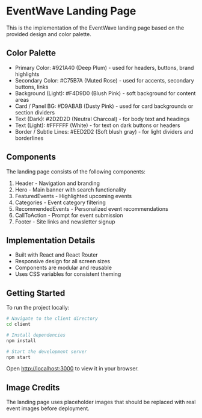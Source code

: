# EventWave Landing Page

This is the implementation of the EventWave landing page based on the provided design and color palette.

## Color Palette

- Primary Color: #921A40 (Deep Plum) - used for headers, buttons, brand highlights
- Secondary Color: #C75B7A (Muted Rose) - used for accents, secondary buttons, links
- Background (Light): #F4D9D0 (Blush Pink) - soft background for content areas
- Card / Panel BG: #D9ABAB (Dusty Pink) - used for card backgrounds or section dividers
- Text (Dark): #2D2D2D (Neutral Charcoal) - for body text and headings
- Text (Light): #FFFFFF (White) - for text on dark buttons or headers
- Border / Subtle Lines: #EED2D2 (Soft blush gray) - for light dividers and borderlines

## Components

The landing page consists of the following components:

1. Header - Navigation and branding
2. Hero - Main banner with search functionality
3. FeaturedEvents - Highlighted upcoming events
4. Categories - Event category filtering
5. RecommendedEvents - Personalized event recommendations
6. CallToAction - Prompt for event submission
7. Footer - Site links and newsletter signup

## Implementation Details

- Built with React and React Router
- Responsive design for all screen sizes
- Components are modular and reusable
- Uses CSS variables for consistent theming

## Getting Started

To run the project locally:

```bash
# Navigate to the client directory
cd client

# Install dependencies
npm install

# Start the development server
npm start
```

Open [http://localhost:3000](http://localhost:3000) to view it in your browser.

## Image Credits

The landing page uses placeholder images that should be replaced with real event images before deployment.
